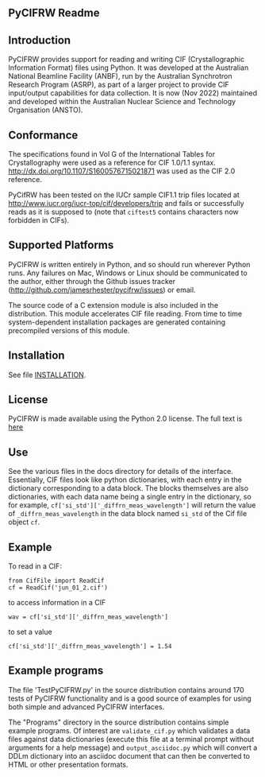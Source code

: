 PyCIFRW Readme
--------------

Introduction
------------

PyCIFRW provides support for reading and writing CIF (Crystallographic
Information Format) files using Python.  It was developed at the
Australian National Beamline Facility (ANBF), run by the Australian
Synchrotron Research Program (ASRP), as part of a larger project to
provide CIF input/output capabilities for data collection.  It is
now (Nov 2022) maintained and developed within the Australian Nuclear Science and
Technology Organisation (ANSTO).

Conformance
-----------

The specifications found in Vol G of the International Tables for
Crystallography were used as a reference for CIF 1.0/1.1 syntax.
http://dx.doi.org/10.1107/S1600576715021871 was used as the CIF 2.0
reference.

PyCifRW has been tested on the IUCr sample CIF1.1 trip files located at
http://www.iucr.org/iucr-top/cif/developers/trip and fails or
successfully reads as it is supposed to (note that `ciftest5` contains
characters now forbidden in CIFs).

Supported Platforms
-------------------

PyCIFRW is written entirely in Python, and so should run wherever
Python runs.  Any failures on Mac, Windows or Linux should be
communicated to the author, either through the Github issues
tracker (http://github.com/jamesrhester/pycifrw/issues) or email.

The source code of a C extension module is also included in the
distribution.  This module accelerates CIF file reading. From time to
time system-dependent installation packages are generated containing
precompiled versions of this module.

Installation
------------

See file [INSTALLATION](https://github.com/jamesrhester/pycifrw/blob/development/INSTALLATION).

License
----------

PyCIFRW is made available using the Python 2.0 license.  The full text is [here](https://github.com/jamesrhester/pycifrw/blob/development/LICENSE)

Use
---

See the various files in the docs directory for details of the interface.
Essentially, CIF files look like python dictionaries, with each
entry in the dictionary corresponding to a data block.  The blocks
themselves are also dictionaries, with each data name being a
single entry in the dictionary, so for example,
`cf['si_std']['_diffrn_meas_wavelength']` will return the value of
`_diffrn_meas_wavelength` in the data block named `si_std` of the Cif file object
`cf`.

Example
-------

To read in a CIF:

    from CifFile import ReadCif
    cf = ReadCif('jun_01_2.cif')

to access information in a CIF

    wav = cf['si_std']['_diffrn_meas_wavelength']

to set a value

    cf['si_std']['_diffrn_meas_wavelength'] = 1.54


Example programs
----------------

The file 'TestPyCIFRW.py' in the source distribution contains around 170 tests
of PyCIFRW functionality and is a good source of examples for using both simple
and advanced PyCIFRW interfaces.

The "Programs" directory in the source distribution contains simple example programs.
Of interest are `validate_cif.py` which validates a data files against data dictionaries
(execute this file at a terminal prompt without arguments for a help message)
and `output_asciidoc.py` which will convert a DDLm dictionary into an
asciidoc document that can then be converted to HTML or other presentation
formats.

